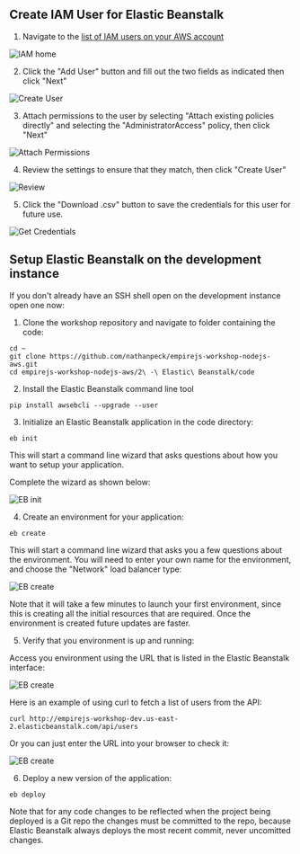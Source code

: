 ## Create IAM User for Elastic Beanstalk

1. Navigate to the [list of IAM users on your AWS account](https://console.aws.amazon.com/iam/home#/users)

![IAM home](./images/iam-home.png)

2. Click the "Add User" button and fill out the two fields as indicated then click "Next"

![Create User](./images/create-user.png)

3. Attach permissions to the user by selecting "Attach existing policies directly" and selecting the "AdministratorAccess" policy, then click "Next"

![Attach Permissions](./images/attach-permissions.png)

4. Review the settings to ensure that they match, then click "Create User"

![Review](./images/review.png)

5. Click the "Download .csv" button to save the credentials for this user for future use.

![Get Credentials](./images/get-credentials.png)

## Setup Elastic Beanstalk on the development instance

If you don't already have an SSH shell open on the development instance open one now:

1. Clone the workshop repository and navigate to folder containing the code:

```
cd ~
git clone https://github.com/nathanpeck/empirejs-workshop-nodejs-aws.git
cd empirejs-workshop-nodejs-aws/2\ -\ Elastic\ Beanstalk/code
```

2. Install the Elastic Beanstalk command line tool

```
pip install awsebcli --upgrade --user
```

3. Initialize an Elastic Beanstalk application in the code directory:

```
eb init
```

This will start a command line wizard that asks questions about how you want to setup your application.

Complete the wizard as shown below:

![EB init](./images/configure-elastic-beanstalk.png)

4. Create an environment for your application:

```
eb create
```

This will start a command line wizard that asks you a few questions about the environment. You will need to enter your own name for the environment, and choose the "Network" load balancer type:

![EB create](./images/create-environment.png)

Note that it will take a few minutes to launch your first environment, since this is creating all the initial resources that are required. Once the environment is created future updates are faster.

5. Verify that you environment is up and running:

Access you environment using the URL that is listed in the Elastic Beanstalk interface:

![EB create](./images/environment-url.png)

Here is an example of using curl to fetch a list of users from the API:

```
curl http://empirejs-workshop-dev.us-east-2.elasticbeanstalk.com/api/users
```

Or you can just enter the URL into your browser to check it:

![EB create](./images/browser-json.png)

6. Deploy a new version of the application:

```
eb deploy
```

Note that for any code changes to be reflected when the project being deployed is a Git repo the changes must be committed to the repo, because Elastic Beanstalk always deploys the most recent commit, never uncomitted changes.
